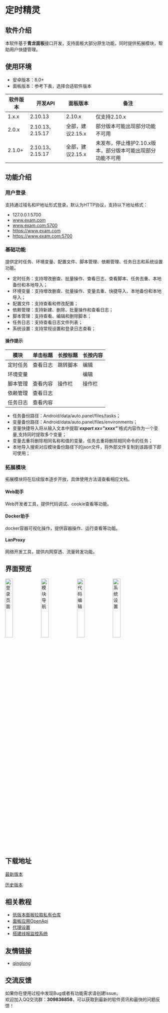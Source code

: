# 定时精灵

## 软件介绍

本软件基于**青龙面板**接口开发，支持面板大部分原生功能，同时提供拓展模块，帮助用户快捷管理。

## 使用环境

* 安卓版本：8.0+
* 面板版本：参考下表，选择合适软件版本

| 软件版本 | 开发API          | 面板版本         | 备注                                                       |
| -------- | ---------------- | ---------------- | ---------------------------------------------------------- |
| 1.x.x    | 2.10.13          | 2.10.x           | 仅支持2.10.x                                               |
| 2.0.x    | 2.10.13、2.15.17 | 全部，建议2.15.x | 部分版本可能出现部分功能不可用                             |
| 2.1.0+   | 2.10.13、2.15.17 | 全部，建议2.15.x | 未发布，停止维护2.10.x版本，部分版本可能出现部分功能不可用 |

## 功能介绍

### 用户登录
支持通过域名和IP地址形式登录，默认为HTTP协议，支持以下地址格式：  

* 127.0.0.1:5700
* www.exam.com
* www.exam.com:5700
* https://www.exam.com
* https://www.exam.com:5700

### 基础功能

提供定时任务、环境变量、配置文件、脚本管理、依赖管理、任务日志和系统设置功能。

* 定时任务：支持增改删查、批量操作、查看日志、查看脚本、任务去重、本地备份和本地导入；
* 环境变量：支持增改删查、批量操作、变量去重、快捷导入、本地备份和本地导入；
* 配置文件：支持查看和修改配置；
* 依赖管理：支持新建、删除、批量操作和查看日志；
* 脚本管理：支持查看、编辑和删除脚本；
* 任务日志：支持查看日志文件列表；
* 系统设置：支持常规设置和登录日志查看；

#### 操作提示
| 模块     | 单击标题 | 长按标题 | 长按内容 |
| -------- | -------- | -------- | -------- |
| 定时任务 | 查看日志 | 跳转脚本 | 编辑     |
| 环境变量 |          |          | 编辑     |
| 脚本管理 | 查看内容 | 操作栏   | 操作栏   |
| 依赖管理 | 查看日志 |          |          |
| 任务日志 | 查看内容 |          |          |

- 任务备份路径：Android/data/auto.panel/files/tasks；  
- 变量备份路径：Android/data/auto.panel/files/environments；  
- 变量快捷导入将从输入文本中提取'***export xx="xxxx"***'格式内容作为一个变量,支持同时提取多个变量；  
- 变量去重将删除相同名称和值的变量，任务去重将删除相同命令的任务；      
- 本地导入搜索对应模块备份路径下的json文件，将外部文件复制到该路径下即可使用；  


### 拓展模块
拓展模块将在后续版本逐步开放，具体使用方法请查看相应文档。

#### Web助手
Web开发者工具，提供代码调试、cookie查看等功能。

#### Docker助手
docker容器可视化操作，提供容器操作、运行查看等功能。

#### LanProxy
网络开发工具，提供内网穿透、流量转发功能。

## 界面预览
<img src="https://gitee.com/wsfsp4/public-static-file/raw/master/qinglong/p1.jpg" alt="登录页面" width="22%"> 
<img src="https://gitee.com/wsfsp4/public-static-file/raw/master/qinglong/p2.jpg" alt="模块导航" width="22%">  
<img src="https://gitee.com/wsfsp4/public-static-file/raw/master/qinglong/p3.jpg" alt="代码编辑" width="22%">  
<img src="https://gitee.com/wsfsp4/public-static-file/raw/master/qinglong/p4.jpg" alt="系统设置" width="22%">  

## 下载地址
[最新版本](https://gitee.com/wsfsp4/QingLong/releases/tag/v2.0.3)

[历史版本](https://gitee.com/wsfsp4/QingLong/releases)


## 相关教程
* [低版本面板拉取私有仓库](https://blog.csdn.net/wsfsp_4/article/details/128055841)
* [面板应用OpenApi](https://blog.csdn.net/wsfsp_4/article/details/128316982)
* [代理设置](https://blog.csdn.net/wsfsp_4/article/details/128366173)
* [搭建线报监控系统](https://blog.csdn.net/wsfsp_4/article/details/128317795)


## 友情链接
* [qinglong](https://github.com/whyour/qinglong) 

## 交流反馈
如果你在使用过程中发现Bug或者有功能需求请创建Issue。  
欢迎加入QQ交流群：**309836858**，可以获取到最新的软件资讯和最快的问题反馈！